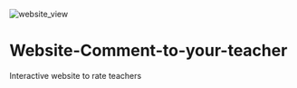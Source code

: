 ![website_view](https://user-images.githubusercontent.com/68350525/111702834-e9204e80-884d-11eb-98e8-31e2df959ca5.jpg)
# Website-Comment-to-your-teacher
Interactive website to rate teachers
